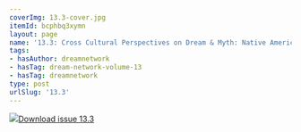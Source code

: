 ```yaml
---
coverImg: 13.3-cover.jpg
itemId: bcphbq3xymn
layout: page
name: '13.3: Cross Cultural Perspectives on Dream & Myth: Native American Views'
tags:
- hasAuthor: dreamnetwork
- hasTag: dream-network-volume-13
- hasTag: dreamnetwork
type: post
urlSlug: '13.3'
---
```

<img class="card-journal-img" src="../images/13.3-rect.jpg"/><a href="../files/pdfs/Volume_13/13.3-Dream-Network_Volume-13_No-3.pdf" download="">Download issue 13.3</a>